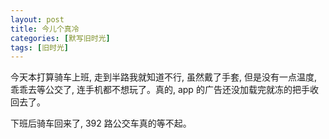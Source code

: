 ```yaml
---
layout: post
title: 今儿个真冷
categories: [默写旧时光]
tags: [旧时光]
---
```


今天本打算骑车上班, 走到半路我就知道不行, 虽然戴了手套, 但是没有一点温度, 乖乖去等公交了, 连手机都不想玩了。真的, app 的广告还没加载完就冻的把手收回去了。

下班后骑车回来了, 392 路公交车真的等不起。